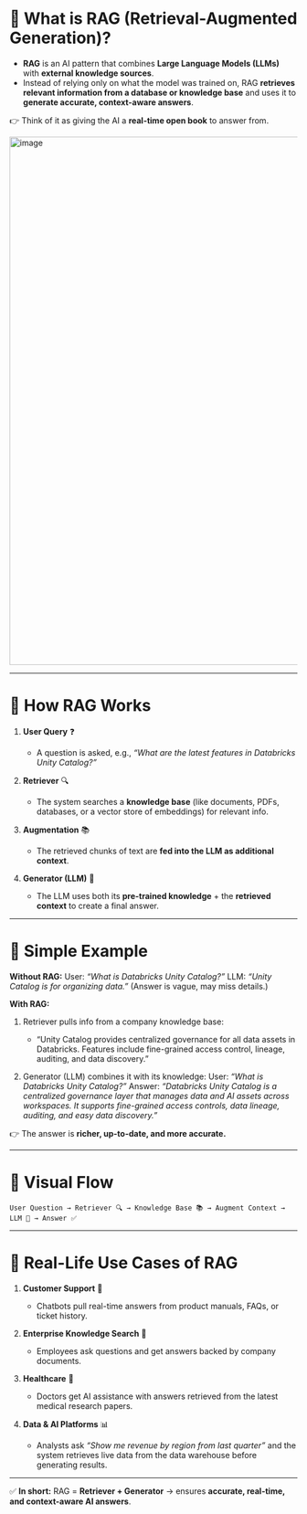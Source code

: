# 🔹 What is **RAG (Retrieval-Augmented Generation)?**

* **RAG** is an AI pattern that combines **Large Language Models (LLMs)** with **external knowledge sources**.
* Instead of relying only on what the model was trained on, RAG **retrieves relevant information from a database or knowledge base** and uses it to **generate accurate, context-aware answers**.

👉 Think of it as giving the AI a **real-time open book** to answer from.

<img width="821" height="925" alt="image" src="https://github.com/user-attachments/assets/f775d184-4fe2-4186-87dd-e7b5e34bb32c" />

---

# 🔹 How RAG Works

1. **User Query** ❓

   * A question is asked, e.g., *“What are the latest features in Databricks Unity Catalog?”*

2. **Retriever** 🔍

   * The system searches a **knowledge base** (like documents, PDFs, databases, or a vector store of embeddings) for relevant info.

3. **Augmentation** 📚

   * The retrieved chunks of text are **fed into the LLM as additional context**.

4. **Generator (LLM)** 🤖

   * The LLM uses both its **pre-trained knowledge** + the **retrieved context** to create a final answer.

---

# 🔹 Simple Example

**Without RAG:**
User: *“What is Databricks Unity Catalog?”*
LLM: *“Unity Catalog is for organizing data.”*
(Answer is vague, may miss details.)

**With RAG:**

1. Retriever pulls info from a company knowledge base:

   * “Unity Catalog provides centralized governance for all data assets in Databricks. Features include fine-grained access control, lineage, auditing, and data discovery.”

2. Generator (LLM) combines it with its knowledge:
   User: *“What is Databricks Unity Catalog?”*
   Answer: *“Databricks Unity Catalog is a centralized governance layer that manages data and AI assets across workspaces. It supports fine-grained access controls, data lineage, auditing, and easy data discovery.”*

👉 The answer is **richer, up-to-date, and more accurate.**

---

# 🔹 Visual Flow

```
User Question → Retriever 🔍 → Knowledge Base 📚 → Augment Context → LLM 🤖 → Answer ✅
```

---

# 🔹 Real-Life Use Cases of RAG

1. **Customer Support** 💬

   * Chatbots pull real-time answers from product manuals, FAQs, or ticket history.

2. **Enterprise Knowledge Search** 🏢

   * Employees ask questions and get answers backed by company documents.

3. **Healthcare** 🏥

   * Doctors get AI assistance with answers retrieved from the latest medical research papers.

4. **Data & AI Platforms** 📊

   * Analysts ask *“Show me revenue by region from last quarter”* and the system retrieves live data from the data warehouse before generating results.

---

✅ **In short:**
RAG = **Retriever + Generator** → ensures **accurate, real-time, and context-aware AI answers**.
